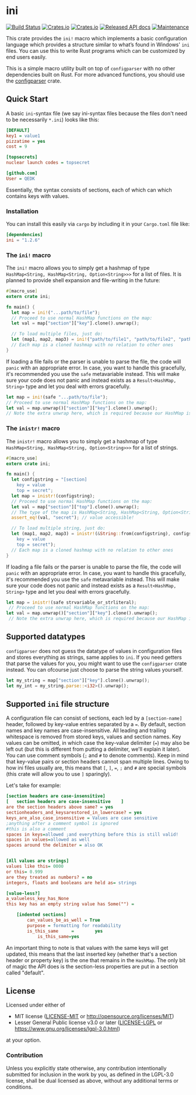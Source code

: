 # ini
[![Build Status](https://travis-ci.com/QEDK/ini-rs.svg?branch=master)](https://travis-ci.com/QEDK/ini-rs) [![Crates.io](https://img.shields.io/crates/l/ini?color=black)](LICENSE-MIT) [![Crates.io](https://img.shields.io/crates/v/ini?color=black)](https://crates.io/crates/ini) [![Released API docs](https://docs.rs/ini/badge.svg)](https://docs.rs/ini) [![Maintenance](https://img.shields.io/maintenance/yes/2020)](https://github.com/QEDK/ini-rs)

This crate provides the `ini!` macro which implements a basic configuration language which provides a structure similar to what’s found in Windows' `ini` files. You can use this to write Rust programs which can be customized by end users easily.

This is a simple macro utility built on top of `configparser` with no other dependencies built on Rust. For more advanced functions, you should use the [configparser](https://crates.io/crates/configparser) crate.

## Quick Start

A basic `ini`-syntax file (we say ini-syntax files because the files don't need to be necessarily `*.ini`) looks like this:
```INI
[DEFAULT]
key1 = value1
pizzatime = yes
cost = 9

[topsecrets]
nuclear launch codes = topsecret

[github.com]
User = QEDK
```
Essentially, the syntax consists of sections, each of which can which contains keys with values.

### Installation
You can install this easily via `cargo` by including it in your `Cargo.toml` file like:
```TOML
[dependencies]
ini = "1.2.6"
```

### The `ini!` macro
The `ini!` macro allows you to simply get a hashmap of type `HashMap<String, HashMap<String, Option<String>>>` for a list of files.
It is planned to provide shell expansion and file-writing in the future:
```rust
#[macro_use]
extern crate ini;

fn main() {
  let map = ini!("...path/to/file");
  // Proceed to use normal HashMap functions on the map:
  let val = map["section"]["key"].clone().unwrap();

  // To load multiple files, just do:
  let (map1, map2, map3) = ini!("path/to/file1", "path/to/file2", "path/to/file3");
  // Each map is a cloned hashmap with no relation to other ones
}
```
If loading a file fails or the parser is unable to parse the file, the code will `panic` with an appropriate error. In case, you want to handle this
gracefully, it's recommended you use the `safe` metavariable instead. This will make sure your code does not panic and instead exists as a
`Result<HashMap, String>` type and let you deal with errors gracefully.
```rust
let map = ini!(safe "...path/to/file");
// Proceed to use normal HashMap functions on the map:
let val = map.unwrap()["section"]["key"].clone().unwrap();
// Note the extra unwrap here, which is required because our HashMap is inside a Result type.
```

### The `inistr!` macro
The `inistr!` macro allows you to simply get a hashmap of type `HashMap<String, HashMap<String, Option<String>>>` for a list of strings.
```rust
#[macro_use]
extern crate ini;

fn main() {
  let configstring = "[section]
    key = value
    top = secret";
  let map = inistr!(configstring);
  // Proceed to use normal HashMap functions on the map:
  let val = map["section"]["top"].clone().unwrap();
  // The type of the map is HashMap<String, HashMap<String, Option<String>>>
  assert_eq!(val, "secret"); // value accessible!

  // To load multiple string, just do:
  let (map1, map2, map3) = inistr!(&String::from(configstring), configstring,  "[section]
    key = value
    top = secret");
  // Each map is a cloned hashmap with no relation to other ones
}
```
If loading a file fails or the parser is unable to parse the file, the code will `panic` with an appropriate error. In case, you want to handle this
gracefully, it's recommended you use the `safe` metavariable instead. This will make sure your code does not panic and instead exists as a
`Result<HashMap, String>` type and let you deal with errors gracefully.
```rust
let map = inistr!(safe strvariable_or_strliteral);
 // Proceed to use normal HashMap functions on the map:
let val = map.unwrap()["section"]["key"].clone().unwrap();
 // Note the extra unwrap here, which is required because our HashMap is inside a Result type.
```

## Supported datatypes
`configparser` does not guess the datatype of values in configuration files and stores everything as strings, same applies to `ini`. If you need getters that parse the values for you, you might want to use the `configparser` crate instead. You can ofcourse just choose to parse the string values yourself.
```rust
let my_string = map["section"]["key"].clone().unwrap();
let my_int = my_string.parse::<i32>().unwrap();
```

## Supported `ini` file structure
A configuration file can consist of sections, each led by a `[section-name]` header, followed by key-value entries separated by a `=`. By default, section names and key names are case-insensitive. All leading and trailing whitespace is removed from stored keys, values and section names.
Key values can be omitted, in which case the key-value delimiter (`=`) may also be left out (but this is different from putting a delimiter, we'll
explain it later). You can use comment symbols (`;` and `#` to denote comments). Keep in mind that key-value pairs or section headers cannot span multiple lines.
Owing to how ini files usually are, this means that `[`, `]`, `=`, `;` and `#` are special symbols (this crate will allow you to use `]` sparingly).

Let's take for example:
```INI
[section headers are case-insensitive]
[   section headers are case-insensitive    ]
are the section headers above same? = yes
sectionheaders_and_keysarestored_in_lowercase? = yes
keys_are_also_case_insensitive = Values are case sensitive
;anything after a comment symbol is ignored
#this is also a comment
spaces in keys=allowed ;and everything before this is still valid!
spaces in values=allowed as well
spaces around the delimiter = also OK


[All values are strings]
values like this= 0000
or this= 0.999
are they treated as numbers? = no
integers, floats and booleans are held as= strings

[value-less?]
a_valueless_key_has_None
this key has an empty string value has Some("") =

    [indented sections]
        can_values_be_as_well = True
        purpose = formatting for readability
        is_this_same     =        yes
            is_this_same=yes
```
An important thing to note is that values with the same keys will get updated, this means that the last inserted key (whether that's a section header
or property key) is the one that remains in the `HashMap`.
The only bit of magic the API does is the section-less properties are put in a section called "default".

## License

Licensed under either of

* MIT license ([LICENSE-MIT](LICENSE-MIT) or http://opensource.org/licenses/MIT)
* Lesser General Public license v3.0 or later ([LICENSE-LGPL](LICENSE-LGPL) or https://www.gnu.org/licenses/lgpl-3.0.html)

at your option.

### Contribution

Unless you explicitly state otherwise, any contribution intentionally submitted
for inclusion in the work by you, as defined in the LGPL-3.0 license, shall be dual licensed as above, without any
additional terms or conditions.
